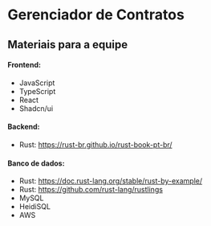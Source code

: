 # Gerenciador de Contratos
## Materiais para a equipe
#### Frontend:
 - JavaScript
 - TypeScript
 - React
 - Shadcn/ui
#### Backend:
- Rust: https://rust-br.github.io/rust-book-pt-br/
#### Banco de dados:
- Rust: https://doc.rust-lang.org/stable/rust-by-example/
- Rust: https://github.com/rust-lang/rustlings
 - MySQL
 - HeidiSQL
 - AWS
